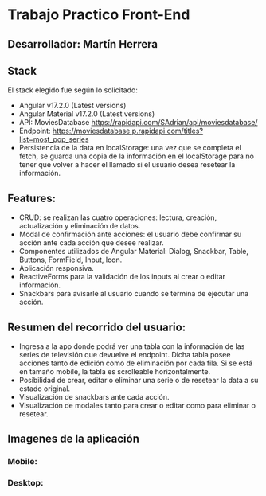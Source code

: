 # Trabajo Practico Front-End

## Desarrollador: Martín Herrera

## Stack

El stack elegido fue según lo solicitado:

- Angular v17.2.0 (Latest versions)
- Angular Material v17.2.0 (Latest versions)
- API: MoviesDatabase https://rapidapi.com/SAdrian/api/moviesdatabase/
- Endpoint: https://moviesdatabase.p.rapidapi.com/titles?list=most_pop_series
- Persistencia de la data en localStorage: una vez que se completa el fetch, se guarda una copia de la información en el localStorage para no tener que volver a hacer el llamado si el usuario desea resetear la información.

## Features:

- CRUD: se realizan las cuatro operaciones: lectura, creación, actualización y eliminación de datos.
- Modal de confirmación ante acciones: el usuario debe confirmar su acción ante cada acción que desee realizar.
- Componentes utilizados de Angular Material: Dialog, Snackbar, Table, Buttons, FormField, Input, Icon.
- Aplicación responsiva.
- ReactiveForms para la validación de los inputs al crear o editar información.
- Snackbars para avisarle al usuario cuando se termina de ejecutar una acción.

## Resumen del recorrido del usuario:

- Ingresa a la app donde podrá ver una tabla con la información de las series de televisión que devuelve el endpoint. Dicha tabla posee acciones tanto de edición como de eliminación por cada fila. Si se está en tamaño mobile, la tabla es scrolleable horizontalmente.
- Posibilidad de crear, editar o eliminar una serie o de resetear la data a su estado original.
- Visualización de snackbars ante cada acción.
- Visualización de modales tanto para crear o editar como para eliminar o resetear.

## Imagenes de la aplicación

### Mobile:

### Desktop:
